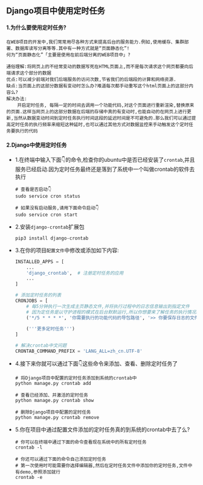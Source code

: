 ## Django项目中使用定时任务

#### 1.为什么要使用定时任务?

```
在WEB项目的开发中,我们常常用尽各种方式来提高后台的服务能力.例如,使用缓存、集群部署、数据库读写分离等等.其中有一种方式就是“页面静态化”!
何为“页面静态化”「主要是使用在前后端分离的WEB项目中」?

通俗理解:将网页上的不经常变动的数据写死在HTML页面上,而不是每次请求这个网页都要向后端请求这个部分的数据
优点:可以减少前端对我们后端服务的访问次数,节省我们的后端段的计算和网络资源.
缺点:当页面上的这部分数据有变动时怎么办?难道每次都手动重写这个html页面上的这部分内容么?
解决办法:
	开启定时任务, 每隔一定的时间去调用一个功能代码,对这个页面进行重新渲染,替换原来的页面.这样当网页上的这部分数据在后端的存储中真的有变动时,也能自动的在网页上进行更新,当然从数据变动时间到定时任务执行时间这段的延迟时间是不可避免的.那么我们可以通过提高定时任务的执行频率来缩短这种延时,也可以通过其他方式对数据监控来手动触发这个定时任务要执行的代码
```

#### 2.Django中使用定时任务

- 1.在终端中输入下面👇的命令,检查你的ubuntu中是否已经安装了`crontab`,并且服务已经启动.因为定时任务最终还是落到了系统中一个叫做crontab的软件去执行

  ```shell
  # 查看是否启动👇
  sudo service cron status
  
  # 如果没有启动服务,请用下面命令启动👇
  sudo service cron start
  ```

- 2.安装`django-crontab`扩展包

  ```shell
  pip3 install django-crontab
  ```

- 3.在你的项目`配置文件`中修改或添加如下内容:

  ```python
  INSTALLED_APPS = [
      ...
      'django_crontab',  # 注册定时任务的应用
      ...
  ]
  
  # 添加定时任务的列表
  CRONJOBS = [
      # 每5分钟执行一次生成主页静态文件,并将执行过程中的日志信息输出到指定文件
      # 因为定任务是以守护进程的模式在后台默默运行,所以你想要来了解任务的执行情况必须使用日志
      ('*/5 * * * *', '你需要执行的功能代码的导包路径', '>> 你要保存日志的文件路径'),
      
      ('''更多定时任务''')
  ]
  
  # 解决crontab中文问题
  CRONTAB_COMMAND_PREFIX = 'LANG_ALL=zh_cn.UTF-8'
  ```

- 4.接下来你就可以通过下面👇这些命令来添加、查看、删除定时任务了

  ```shell
  # 将Django项目中配置的定时任务添加到系统的crontab中
  python manage.py crontab add
  
  # 查看已经添加、并激活的定时任务
  python manage.py crontab show
  
  # 删除Django项目中配置的定时任务
  python manage.py crontab remove
  ```

- 5.你在项目中通过配置文件添加的定时任务真的到系统的crontab中去了么?

  ```shell
  # 你可以在终端中通过下面的命令查看现在系统中的所有定时任务
  crontab -l
  
  # 你还可以通过下面的命令自己添加定时任务
  # 第一次使用时可能需要你选择编辑器,然后在定时任务文件中添加你的定时任务,文件中有demo,参照添加就行
  crontab -e
  ```
